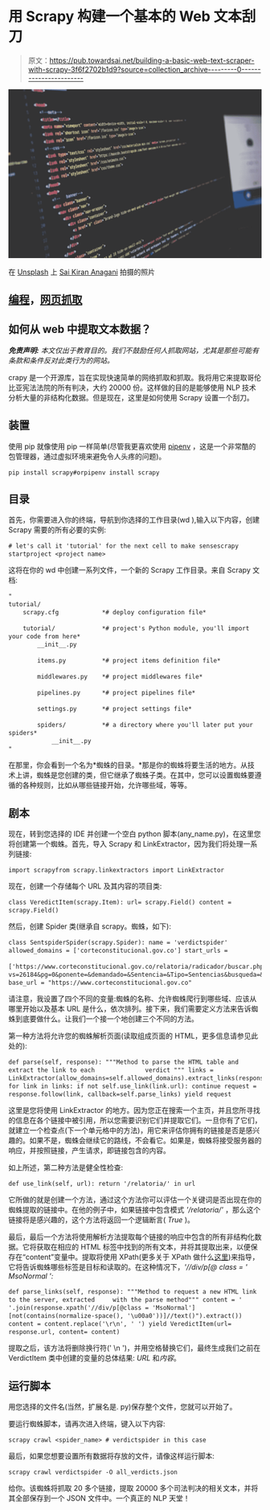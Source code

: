 # 用 Scrapy 构建一个基本的 Web 文本刮刀

> 原文：<https://pub.towardsai.net/building-a-basic-web-text-scraper-with-scrapy-3f6f2702b1d9?source=collection_archive---------0----------------------->

![](img/0f72f4a9e3ac3d50a333af037749fbb4.png)

在 [Unsplash](https://unsplash.com/s/photos/html?utm_source=unsplash&utm_medium=referral&utm_content=creditCopyText) 上 [Sai Kiran Anagani](https://unsplash.com/@_imkiran?utm_source=unsplash&utm_medium=referral&utm_content=creditCopyText) 拍摄的照片

## [编程](https://towardsai.net/p/category/programming)，[网页抓取](https://towardsai.net/p/category/web-scraping)

## 如何从 web 中提取文本数据？

***免责声明:*** *本文仅出于教育目的。我们不鼓励任何人抓取网站，尤其是那些可能有条款和条件反对此类行为的网站。*

crapy 是一个开源库，旨在实现快速简单的网络抓取和抓取。我将用它来提取哥伦比亚宪法法院的所有判决，大约 20000 份。这样做的目的是能够使用 NLP 技术分析大量的非结构化数据。但是现在，这里是如何使用 Scrapy 设置一个刮刀。

## 装置

使用 pip 就像使用 pip 一样简单(尽管我更喜欢使用 [pipenv](https://pipenv.pypa.io/en/latest/) ，这是一个非常酷的包管理器，通过虚拟环境来避免令人头疼的问题)。

```
pip install scrapy#orpipenv install scrapy
```

## 目录

首先，你需要进入你的终端，导航到你选择的工作目录(wd ),输入以下内容，创建 Scrapy 需要的所有必要的实例:

```
# let's call it 'tutorial' for the next cell to make sensescrapy startproject <project name> 
```

这将在你的 wd 中创建一系列文件，一个新的 Scrapy 工作目录。来自 Scrapy 文档:

```
"
tutorial/
    scrapy.cfg            *# deploy configuration file*

    tutorial/             *# project's Python module, you'll import your code from here*
        __init__.py

        items.py          *# project items definition file*

        middlewares.py    *# project middlewares file*

        pipelines.py      *# project pipelines file*

        settings.py       *# project settings file*

        spiders/          *# a directory where you'll later put your spiders*
            __init__.py
"
```

在那里，你会看到一个名为*蜘蛛的目录。*那是你的蜘蛛将要生活的地方。从技术上讲，蜘蛛是您创建的类，但它继承了蜘蛛子类。在其中，您可以设置蜘蛛要遵循的各种规则，比如从哪些链接开始，允许哪些域，等等。

## 剧本

现在，转到您选择的 IDE 并创建一个空白 python 脚本(any_name.py)，在这里您将创建第一个蜘蛛。首先，导入 Scrapy 和 LinkExtractor，因为我们将处理一系列链接:

```
import scrapyfrom scrapy.linkextractors import LinkExtractor
```

现在，创建一个存储每个 URL 及其内容的项目类:

```
class VeredictItem(scrapy.Item): url= scrapy.Field() content = scrapy.Field()
```

然后，创建 Spider 类(继承自 scrapy。蜘蛛，如下):

```
class SentspiderSpider(scrapy.Spider): name = 'verdictspider' allowed_domains = ['corteconstitucional.gov.co'] start_urls =
       ['https://www.corteconstitucional.gov.co/relatoria/radicador/buscar.php?vs=26184&pg=0&ponente=&demandado=&Sentencia=&Tipo=Sentencias&busqueda=&conector=AND&segundotema=&anios=Todos&proceso='] base_url = "https://www.corteconstitucional.gov.co"
```

请注意，我设置了四个不同的变量:蜘蛛的名称、允许蜘蛛爬行到哪些域、应该从哪里开始以及基本 URL 是什么，依次排列。接下来，我们需要定义方法来告诉蜘蛛到底要做什么。让我们一个接一个地创建三个不同的方法。

第一种方法将允许您的蜘蛛解析页面(读取组成页面的 HTML，更多信息请参见此处的):

```
def parse(self, response): """Method to parse the HTML table and extract the link to each              verdict """ links =       LinkExtractor(allow_domains=self.allowed_domains).extract_links(response) for link in links: if not self.use_link(link.url): continue request = response.follow(link, callback=self.parse_links) yield request
```

这里是您将使用 LinkExtractor 的地方。因为您正在搜索一个主页，并且您所寻找的信息在各个链接中被引用，所以您需要识别它们并提取它们。一旦你有了它们，就建立一个检查点(下一个单元格中的方法)，用它来评估你拥有的链接是否是感兴趣的。如果不是，蜘蛛会继续它的路线，不会看它。如果是，蜘蛛将接受服务器的响应，并按照链接，产生请求，即链接包含的内容。

如上所述，第二种方法是健全性检查:

```
def use_link(self, url): return '/relatoria/' in url
```

它所做的就是创建一个方法，通过这个方法你可以评估一个关键词是否出现在你的蜘蛛提取的链接中。在他的例子中，如果链接中包含模式 *'/relatoria/'* ，那么这个链接将是感兴趣的，这个方法将返回一个逻辑断言( *True* )。

最后，最后一个方法将使用解析方法提取每个链接的响应中包含的所有非结构化数据。它将获取在相应的 HTML 标签中找到的所有文本，并将其提取出来，以便保存在“content”变量中。提取将使用 XPath(更多关于 XPath 做什么[这里](https://www.w3schools.com/xml/xpath_intro.asp))来指导，它将告诉蜘蛛哪些标签是目标和读取的。在这种情况下，*'//div/p[@ class = ' MsoNormal ':*

```
def parse_links(self, response): """Method to request a new HTML link to the server, extracted     with the parse method""" content = ' '.join(response.xpath('//div/p[@class = 'MsoNormal'][not(contains(normalize-space(), '\u00a0'))]//text()").extract()) content = content.replace('\r\n', ' ') yield VeredictItem(url= response.url, content= content)
```

提取之后，该方法将删除换行符(' \n ')，并用空格替换它们，最终生成我们之前在 VerdictItem 类中创建的变量的总体结果: *URL* 和*内容*。

## 运行脚本

用您选择的文件名(当然，扩展名是. py)保存整个文件，您就可以开始了。

要运行蜘蛛脚本，请再次进入终端，键入以下内容:

```
scrapy crawl <spider_name> # verdictspider in this case
```

最后，如果您想要设置所有数据将存放的文件，请像这样运行脚本:

```
scrapy crawl verdictspider -O all_verdicts.json
```

给你。该蜘蛛将抓取 20 多个链接，提取 20000 多个司法判决的相关文本，并将其全部保存到一个 JSON 文件中。一个真正的 NLP 天堂！
